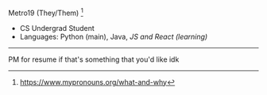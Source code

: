 Metro19 (They/Them) [^1]
- CS Undergrad Student
- Languages: Python (main), Java, *JS and React (learning)*
---
PM for resume if that's something that you'd like idk

[^1]: https://www.mypronouns.org/what-and-why

